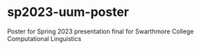 # sp2023-uum-poster
Poster for Spring 2023 presentation final for Swarthmore College Computational Linguistics

